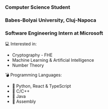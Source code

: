 ### Computer Science Student
 ### Babes-Bolyai University, Cluj-Napoca
 
 ### Software Engineering Intern at Microsoft
 
 :computer: Interested in:
 * Cryptography - FHE
 * Machine Learning & Artificial Intelligence
 * Number Theory
 
 :bomb: Programming Languages:
 * :blue_book: Python, React & TypeScript
 * :closed_book: C/C++
 * :green_book: Java
 * :ledger: Assembly
<!--
**octatrifan/octatrifan** is a ✨ _special_ ✨ repository because its `README.md` (this file) appears on your GitHub profile.

Here are some ideas to get you started:

- 🔭 I’m currently working on ...
- 🌱 I’m currently learning ...
- 👯 I’m looking to collaborate on ...
- 🤔 I’m looking for help with ...
- 💬 Ask me about ...
- 📫 How to reach me: ...
- 😄 Pronouns: ...
- ⚡ Fun fact: ...
-->
